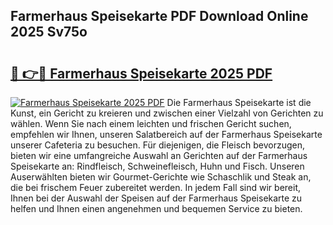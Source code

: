 ## Farmerhaus Speisekarte PDF Download Online 2025 Sv75o

# <h2><a href="http://gc66a8e.nevu.top/?p=Farmerhaus+Speisekarte">🔗 👉🔴 Farmerhaus Speisekarte 2025 PDF</a></h2>

[![Farmerhaus Speisekarte 2025 PDF](https://i.imgur.com/dBaPXMq.png)](http://gc66a8e.nevu.top/?p=Farmerhaus+Speisekarte)
Die Farmerhaus Speisekarte ist die Kunst, ein Gericht zu kreieren und zwischen einer Vielzahl von Gerichten zu wählen. Wenn Sie nach einem leichten und frischen Gericht suchen, empfehlen wir Ihnen, unseren Salatbereich auf der Farmerhaus Speisekarte unserer Cafeteria zu besuchen. Für diejenigen, die Fleisch bevorzugen, bieten wir eine umfangreiche Auswahl an Gerichten auf der Farmerhaus Speisekarte an: Rindfleisch, Schweinefleisch, Huhn und Fisch. Unseren Auserwählten bieten wir Gourmet-Gerichte wie Schaschlik und Steak an, die bei frischem Feuer zubereitet werden. In jedem Fall sind wir bereit, Ihnen bei der Auswahl der Speisen auf der Farmerhaus Speisekarte zu helfen und Ihnen einen angenehmen und bequemen Service zu bieten.
